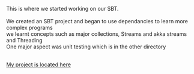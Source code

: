 This is where we started working on our SBT.<br /><br />
We created an SBT project and began to use dependancies to learn more complex programs<br />
we learnt concepts such as major collections, Streams and akka streams and Threading<br />
One major aspect was unit testing which is in the other directory<br /><br />

[My project is located here](https://github.com/isaamrkhan/ScalaGitRepo/tree/master/src/main/scala/com/wiley/characterProject)
